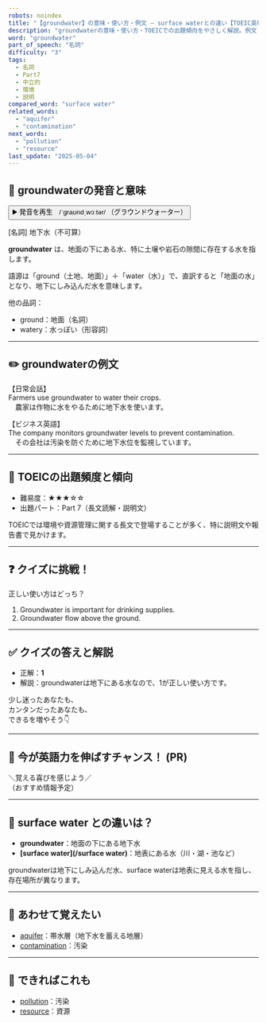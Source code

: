 ```yaml
---
robots: noindex
title: "【groundwater】の意味・使い方・例文 ― surface waterとの違い【TOEIC英単語】"
description: "groundwaterの意味・使い方・TOEICでの出題傾向をやさしく解説。例文・クイズ付きでsurface waterとの違いもわかりやすく学べます。"
word: "groundwater"
part_of_speech: "名詞"
difficulty: "3"
tags:
  - 名詞
  - Part7
  - 中立的
  - 環境
  - 説明
compared_word: "surface water"
related_words:
  - "aquifer"
  - "contamination"
next_words:
  - "pollution"
  - "resource"
last_update: "2025-05-04"
---
```


## 🔰 groundwaterの発音と意味

<button class="play-audio" onclick="playTTS('groundwater')">
  <span class="play-audio-main">
    ▶️ 発音を再生　/ˈɡraʊndˌwɔːtər/
  </span>
  <span class="play-audio-sub">
    （グラウンドウォーター）
  </span>
</button>

[名詞] 地下水（不可算）

**groundwater** は、地面の下にある水、特に土壌や岩石の隙間に存在する水を指します。

語源は「ground（土地、地面）」＋「water（水）」で、直訳すると「地面の水」となり、地下にしみ込んだ水を意味します。

他の品詞：  
- ground：地面（名詞）
- watery：水っぽい（形容詞）

---

## ✏️ groundwaterの例文

【日常会話】  
Farmers use groundwater to water their crops.  
　農家は作物に水をやるために地下水を使います。

【ビジネス英語】  
The company monitors groundwater levels to prevent contamination.  
　その会社は汚染を防ぐために地下水位を監視しています。

---

## 🎯 TOEICの出題頻度と傾向

- 難易度：★★★☆☆
- 出題パート：Part 7（長文読解・説明文）

TOEICでは環境や資源管理に関する長文で登場することが多く、特に説明文や報告書で見かけます。

---

## ❓ クイズに挑戦！

正しい使い方はどっち？

1. Groundwater is important for drinking supplies.  
2. Groundwater flow above the ground.

---

## ✅ クイズの答えと解説

- 正解：**1**
- 解説：groundwaterは地下にある水なので、1が正しい使い方です。

少し迷ったあなたも、  
カンタンだったあなたも、  
できるを増やそう👇️

---

## 🚀 今が英語力を伸ばすチャンス！ (PR)

<div class="info-center">
＼覚える喜びを感じよう／<br>  
（おすすめ情報予定）
</div>

---

## 🤔  surface water との違いは？

- **groundwater**：地面の下にある地下水
- **[surface water](/surface water)**：地表にある水（川・湖・池など）

groundwaterは地下にしみ込んだ水、surface waterは地表に見える水を指し、存在場所が異なります。

---

## 🧩 あわせて覚えたい

- [aquifer](/word/aquifer/)：帯水層（地下水を蓄える地層）
- [contamination](/word/contamination/)：汚染

---

## 📖 できればこれも

- [pollution](/word/pollution/)：汚染
- [resource](/word/resource/)：資源

<!-- cvid: aid24_bid42 -->
